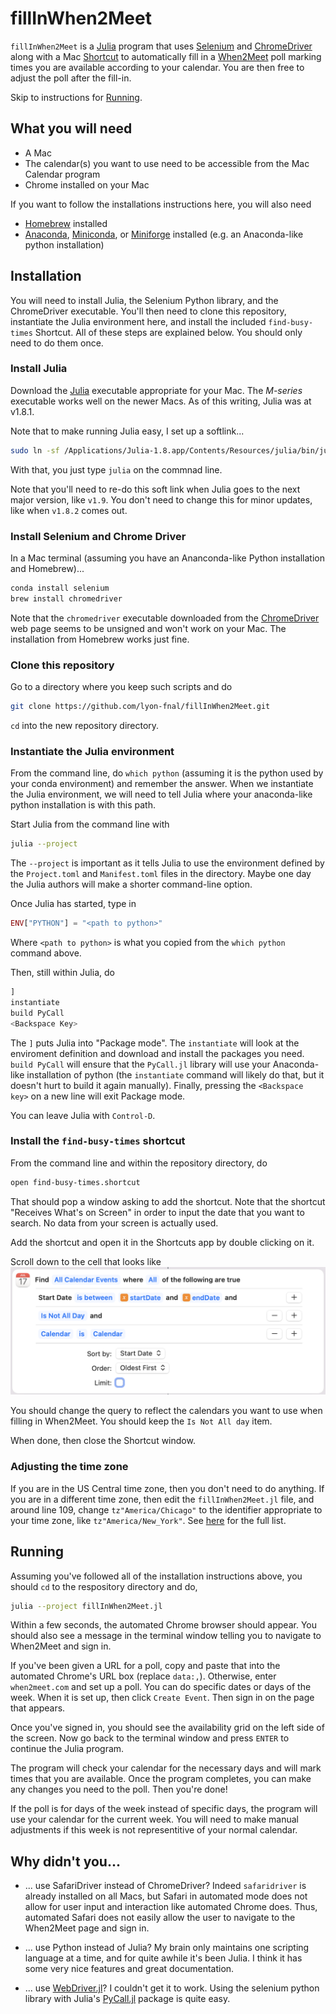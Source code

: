 # fillInWhen2Meet

`fillInWhen2Meet` is a [Julia](https://julialang.org) program that uses [Selenium](https://www.selenium.dev) and [ChromeDriver](https://chromedriver.chromium.org) along with a Mac [Shortcut](https://support.apple.com/guide/shortcuts-mac/intro-to-shortcuts-apdf22b0444c/mac) to automatically fill in a [When2Meet](https://www.when2meet.com) poll marking times you are available according to your calendar. You are then free to adjust the poll after the fill-in.

Skip to instructions for  [Running](#running).

## What you will need

- A Mac
- The calendar(s) you want to use need to be accessible from the Mac Calendar program
- Chrome installed on your Mac

If you want to follow the installations instructions here, you will also need
- [Homebrew](https://brew.sh) installed
- [Anaconda](https://www.anaconda.com), [Miniconda](https://docs.conda.io/en/latest/miniconda.html), or [Miniforge](https://github.com/conda-forge/miniforge) installed (e.g. an Anaconda-like python installation)

## Installation

You will need to install Julia, the Selenium Python library, and the ChromeDriver executable. You'll then need to clone this repository, instantiate the Julia environment here, and install the included `find-busy-times` Shortcut. All of these steps are explained below. You should only need to do them once.

### Install Julia
Download the [Julia](https://julialang.org/downloads/) executable appropriate for your Mac. The *M-series* executable works well on the newer Macs. As of this writing, Julia was at v1.8.1.

Note that to make running Julia easy, I set up a softlink...
```bash
sudo ln -sf /Applications/Julia-1.8.app/Contents/Resources/julia/bin/julia /usr/local/bin/julia
```

With that, you just type `julia` on the commnad line.

Note that you'll need to re-do this soft link when Julia goes to the next major version, like `v1.9`. You don't need to change this for minor updates, like when `v1.8.2` comes out.

### Install Selenium and Chrome Driver

In a Mac terminal (assuming you have an Ananconda-like Python installation and Homebrew)...

```bash
conda install selenium
brew install chromedriver
```

Note that the `chromedriver` executable downloaded from the [ChromeDriver](https://chromedriver.chromium.org) web page seems to be unsigned and won't work on your Mac. The installation from Homebrew works just fine.

### Clone this repository

Go to a directory where you keep such scripts and do

```bash
git clone https://github.com/lyon-fnal/fillInWhen2Meet.git
```

`cd` into the new repository directory.

### Instantiate the Julia environment

From the command line, do `which python` (assuming it is the python used by your conda environment) and remember the answer. When we instantiate the Julia environment, we will need to tell Julia where your anaconda-like python installation is with this path.

Start Julia from the command line with

```bash
julia --project
```

The `--project` is important as it tells Julia to use the environment defined by the `Project.toml` and `Manifest.toml` files in the directory. Maybe one day the Julia authors will make a shorter command-line option.

Once Julia has started, type in
```julia
ENV["PYTHON"] = "<path to python>"
```
Where `<path to python>` is what you copied from the `which python` command above.

Then, still within Julia, do
```julia
]
instantiate
build PyCall
<Backspace Key>
```

The `]` puts Julia into "Package mode". The `instantiate` will look at the enviroment definition and download and install the packages you need. `build PyCall` will ensure that the `PyCall.jl` library will use your Anaconda-like installation of python (the `instantiate` command will likely do that, but it doesn't hurt to build it again manually). Finally, pressing the `<Backspace key>` on a new line will exit Package mode.

You can leave Julia with `Control-D`.

### Install the `find-busy-times` shortcut

From the command line and within the repository directory, do
```bash
open find-busy-times.shortcut
```

That should pop a window asking to add the shortcut. Note that the shortcut "Receives What's on Screen" in order to input the date that you want to search. No data from your screen is actually used.

Add the shortcut and open it in the Shortcuts app by double clicking on it.

Scroll down to the cell that looks like ![](changeCalendar.png)

You should change the query to reflect the calendars you want to use when filling in When2Meet. You should keep the `Is Not All day` item.

When done, then close the Shortcut window.

### Adjusting the time zone
If you are in the US Central time zone, then you don't need to do anything. If you are in a different time zone, then edit the `fillInWhen2Meet.jl` file, and around line 109, change `tz"America/Chicago"` to the identifier appropriate to your time zone, like `tz"America/New_York"`. See [here](https://en.wikipedia.org/wiki/List_of_tz_database_time_zones) for the full list.

## Running

Assuming you've followed all of the installation instructions above, you should `cd` to the respository directory and do,

```bash
julia --project fillInWhen2Meet.jl
```

Within a few seconds, the automated Chrome browser should appear. You should also see a message in the terminal window telling you to navigate to When2Meet and sign in.

If you've been given a URL for a poll, copy and paste that into the automated Chrome's URL box (replace `data:,`). Otherwise, enter `when2meet.com` and set up a poll. You can do specific dates or days of the week. When it is set up, then click `Create Event`. Then sign in on the page that appears.

Once you've signed in, you should see the availability grid on the left side of the screen. Now go back to the terminal window and press `ENTER` to continue the Julia program.

The program will check your calendar for the necessary days and will mark times that you are available. Once the program completes, you can make any changes you need to the poll. Then you're done!

If the poll is for days of the week instead of specific days, the program will use your calendar for the current week. You will need to make manual adjustments if this week is not representitive of your normal calendar.

## Why didn't you...

- ... use SafariDriver instead of ChromeDriver? Indeed `safaridriver` is already installed on all Macs, but Safari in automated mode does not allow for user input and interaction like automated Chrome does. Thus, automated Safari does not easily allow the user to navigate to the When2Meet page and sign in.

- ... use Python instead of Julia? My brain only maintains one scripting language at a time, and for quite awhile it's been Julia. I think it has some very nice features and great documentation.

- ... use [WebDriver.jl](https://github.com/Nosferican/WebDriver.jl)? I couldn't get it to work. Using the selenium python library with Julia's [PyCall.jl](https://github.com/JuliaPy/PyCall.jl) package is quite easy.